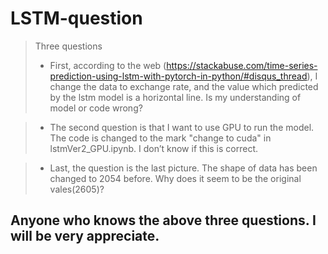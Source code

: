 # LSTM-question

>Three questions </br >
> * First, according to the web (https://stackabuse.com/time-series-prediction-using-lstm-with-pytorch-in-python/#disqus_thread), I change the data to exchange rate, 
and the value which predicted by the lstm model is a horizontal line. Is my understanding of model or code wrong? </br >

> * The second question is that I want to use GPU to run the model. The code is changed to the mark "change to cuda" in lstmVer2_GPU.ipynb. 
I don’t know if this is correct. </br >

> * Last, the question is the last picture. The shape of data has been changed to 2054 before. Why does it seem to be the original vales(2605)? </br >

## Anyone who knows the above three questions. I will be very appreciate.
